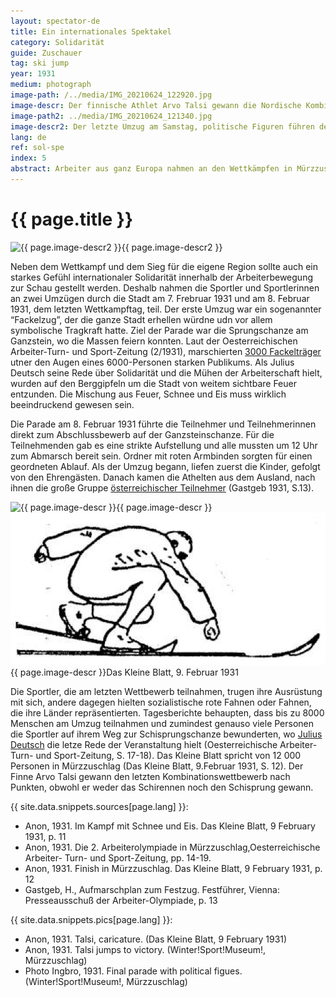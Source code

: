 ```yaml
---
layout: spectator-de
title: Ein internationales Spektakel
category: Solidarität
guide: Zuschauer
tag: ski jump
year: 1931
medium: photograph
image-path: /../media/IMG_20210624_122920.jpg
image-descr: Der finnische Athlet Arvo Talsi gewann die Nordische Kombination (Schisprung und Langlauf) und sprang 43,5m weit bei seinem weitesten Sprung. Der Deutsche Häußler sprang zwar weiter (44,5m), aber Talsi gewann nach Punkten und sicherte sich so den Gesamtsieg. Häußler wurde im Wettbewerb Dritter. Karikatur Talsis bei Telemark.
image-path2: ../media/IMG_20210624_121340.jpg
image-descr2: Der letzte Umzug am Samstag, politische Figuren führen den Zug an - Dr Karl Renner, Julius Deutsch, Dr Eldersch (von links nach rechts)
lang: de
ref: sol-spe
index: 5
abstract: Arbeiter aus ganz Europa nahmen an den Wettkämpfen in Mürzzuschlag teinl und zeigten sich als länder- und sprachübergreifende Gemeinschaft.
---
```

<body>
    <div class="infotext">
        <h1  id="title">{{ page.title }}</h1>
        <div class="grid-item" id="exhibit-image"><img src="../media/IMG_20210624_121340.jpg" class="img-fluid" alt="{{ page.image-descr2 }}">{{ page.image-descr2 }}</div>
        <div class="grid-item">
            <p>Neben dem Wettkampf und dem Sieg für die eigene Region sollte auch ein starkes Gefühl internationaler Solidarität innerhalb der Arbeiterbewegung zur Schau gestellt werden. Deshalb nahmen die Sportler und Sportlerinnen an zwei Umzügen durch die Stadt am 7. Frebruar 1931 und am 8. Februar 1931, dem letzten Wettkampftag, teil. Der erste Umzug war ein sogenannter “Fackelzug”, der die ganze Stadt erhellen würdne udn vor allem symbolische Tragkraft hatte. Ziel der Parade war die Sprungschanze am Ganzstein, wo die Massen feiern konnten. Laut der <span class="quote">Oesterreichischen Arbeiter-Turn- und Sport-Zeitung</span> (2/1931), marschierten <a href="#" class="link-info" data-toggle="tooltip" title="Athleten, Veranstalter, Freiwillige und weitere angehörige der Arbeiterschaft">3000 Fackelträger</a> utner den Augen eines 6000-Personen starken Publikums. Als Julius Deutsch seine Rede über Solidarität und die Mühen der Arbeiterschaft hielt, wurden auf den Berggipfeln um die Stadt von weitem sichtbare Feuer entzunden. Die Mischung aus Feuer, Schnee und Eis muss wirklich beeindruckend gewesen sein.</p>
            <p>Die Parade am 8. Februar 1931 führte die Teilnehmer und Teilnehmerinnen direkt zum Abschlussbewerb auf der Ganzsteinschanze. Für die Teilnehmenden gab es eine strikte Aufstellung und alle mussten um 12 Uhr zum Abmarsch bereit sein. Ordner mit roten Armbinden sorgten für einen geordneten Ablauf. Als der Umzug begann, liefen zuerst die Kinder, gefolgt von den Ehrengästen. Danach kamen die Athelten aus dem Ausland, nach ihnen die große Gruppe <a href="#" class="link-info" data-toggle="tooltip" title="Die Sportlerinnen und Sportler marschierten in Bundeslandgruppen, von jenem, dass von Mürzzuschlag am weitesten entfernt war bus zum nahesten. Zahlenmäßig war Österreich den anderen Nationen weit überlegen.">österreichischer Teilnehmer</a> <span id="source">(Gastgeb 1931, S.13)</span>.</p>
        </div>
        <div class="grid-item" id="exhibit-image"><img src="../media/IMG_20210624_122920.jpg" class="img-fluid" alt="{{ page.image-descr }}">{{ page.image-descr }}</div>
        <div class="grid-item" id="exhibit-image"><img src="../media/dkb_19310209_talsi.png" class="img-fluid" alt="Talsi lands, caricature"> {{ page.image-descr }}<span id="source">Das Kleine Blatt, 9. Februar 1931</span></div>
        <div class="grid-item">
        <p>Die Sportler, die am letzten Wettbewerb teilnahmen, trugen ihre Ausrüstung mit sich, andere dagegen hielten sozialistische rote Fahnen oder Fahnen, die ihre Länder repräsentierten. Tagesberichte behaupten, dass bis zu 8000 Menschen am Umzug teilnahmen und zumindest genauso viele Personen die Sportler auf ihrem Weg zur Schisprungschanze bewunderten, wo <a href="#" class="link-info" data-toggle="tooltip" title="Politiker, Autor, Gründer des sozialdemokratischen Verteidigung Republikanischer Schutzbund.">Julius Deutsch</a> die letze Rede der Veranstaltung hielt (<span id="source">Oesterreichische Arbeiter-Turn- und Sport-Zeitung</span>, S. 17-18). <span class="quote">Das Kleine Blatt</span> spricht von 12 000 Personen in Mürzzuschlag <span id="source">(<span class="quote">Das Kleine Blatt</span>, 9.Februar 1931, S. 12)</span>. Der Finne Arvo Talsi gewann den letzten Kombinationswettbewerb nach Punkten, obwohl er weder das Schirennen noch den Schisprung gewann.</p>
        </div>
        <div class="grid-item" class="resources">
            <div class="resource-title">{{ site.data.snippets.sources[page.lang] }}:</div>
                <ul>
                    <li>Anon, 1931. Im Kampf mit Schnee und Eis. <span id="source">Das Kleine Blatt</span>, 9 February 1931, p. 11</li>
                    <li>Anon, 1931. Die 2. Arbeiterolympiade in Mürzzuschlag,<span id="source">Oesterreichische Arbeiter- Turn- und Sport-Zeitung</span>, pp. 14-19.</li>
                    <li>Anon, 1931. Finish in Mürzzuschlag. <span id="source">Das Kleine Blatt</span>, 9 February 1931, p. 12</li>
                    <li>Gastgeb, H., Aufmarschplan zum Festzug. <span id="source">Festführer</span>, Vienna: Presseausschuß der Arbeiter-Olympiade, p. 13</li>
                </ul>
        </div>
        <div class="grid-item" class="resources">
            <div class="resource-title">{{ site.data.snippets.pics[page.lang] }}:</div>
                <ul>
                    <li>Anon, 1931. Talsi, caricature. (<span id="source">Das Kleine Blatt</span>, 9 February 1931)</li>
                    <li>Anon, 1931. Talsi jumps to victory. (Winter!Sport!Museum!, Mürzzuschlag)</li>
                    <li>Photo Ingbro, 1931. Final parade with political figues. (Winter!Sport!Museum!, Mürzzuschlag)</li>
                </ul>
        </div>
    </div>
</body>